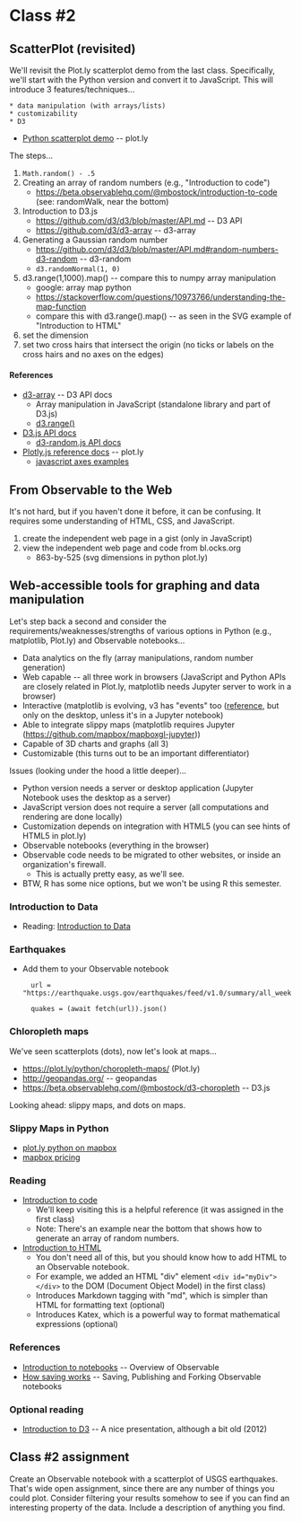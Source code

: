 
# Class #2

## ScatterPlot (revisited)

We'll revisit the Plot.ly scatterplot demo from the last class.
Specifically, we'll start with the Python version and convert it to JavaScript.
This will introduce 3 features/techniques...

    * data manipulation (with arrays/lists)
    * customizability
    * D3

* [Python scatterplot demo](https://plot.ly/python/line-and-scatter/#style-scatter-plots) -- plot.ly

The steps...

1. `Math.random() - .5`
2. Creating an array of random numbers (e.g., "Introduction to code")
    * https://beta.observablehq.com/@mbostock/introduction-to-code (see: randomWalk, near the bottom)
3. Introduction to D3.js
    * https://github.com/d3/d3/blob/master/API.md -- D3 API
    * https://github.com/d3/d3-array -- d3-array
3. Generating a Gaussian random number
    * https://github.com/d3/d3/blob/master/API.md#random-numbers-d3-random  -- d3-random
    * `d3.randomNormal(1, 0)`
4. d3.range(1,1000).map() -- compare this to numpy array manipulation
    * google: array map python
    * https://stackoverflow.com/questions/10973766/understanding-the-map-function
    * compare this with d3.range().map() -- as seen in the SVG example of "Introduction to HTML"
5. set the dimension
6. set two cross hairs that intersect the origin (no ticks or labels on the cross hairs and no axes on the edges)

#### References

* [d3-array](https://github.com/d3/d3-array) -- D3 API docs
    * Array manipulation in JavaScript (standalone library and part of D3.js)
    * [d3.range()](https://github.com/d3/d3-array#range)
* [D3.js API docs](https://github.com/d3/d3/blob/master/API.md)
    * [d3-random.js API docs](https://github.com/d3/d3-random)
* [Plotly.js reference docs](https://plot.ly/javascript/reference/) -- plot.ly
    * [javascript axes examples](https://plot.ly/javascript/axes/)

## From Observable to the Web

It's not hard, but if you haven't done it before, it can be confusing.
It requires some understanding of HTML, CSS, and JavaScript.

1. create the independent web page in a gist (only in JavaScript)
2. view the independent web page and code from bl.ocks.org
    * 863-by-525 (svg dimensions in python plot.ly)

## Web-accessible tools for graphing and data manipulation

Let's step back a second and consider the requirements/weaknesses/strengths of
various options in Python (e.g., matplotlib, Plot.ly) and Observable notebooks...

* Data analytics on the fly (array manipulations, random number generation)
* Web capable -- all three work in browsers (JavaScript and Python APIs are closely related in Plot.ly, matplotlib needs Jupyter server to work in a browser)
* Interactive (matplotlib is evolving, v3 has "events" too ([reference](https://matplotlib.org/users/event_handling.html), but only on the desktop, unless it's in a Jupyter notebook)
* Able to integrate slippy maps (matplotlib requires Jupyter (https://github.com/mapbox/mapboxgl-jupyter))
* Capable of 3D charts and graphs (all 3)
* Customizable (this turns out to be an important differentiator)

Issues (looking under the hood a little deeper)...

* Python version needs a server or desktop application (Jupyter Notebook uses the desktop as a server)
* JavaScript version does not require a server (all computations and rendering are done locally)
* Customization depends on integration with HTML5 (you can see hints of HTML5 in plot.ly)
* Observable notebooks (everything in the browser)
* Observable code needs to be migrated to other websites, or inside an organization's firewall.
    * This is actually pretty easy, as we'll see.
* BTW, R has some nice options, but we won't be using R this semester.

### Introduction to Data

* Reading: [Introduction to Data](https://beta.observablehq.com/@mbostock/introduction-to-data)

### Earthquakes

* Add them to your Observable notebook

        url = "https://earthquake.usgs.gov/earthquakes/feed/v1.0/summary/all_week.geojson"

        quakes = (await fetch(url)).json()

### Chloropleth maps

We've seen scatterplots (dots), now let's look at maps...

* https://plot.ly/python/choropleth-maps/ (Plot.ly)
* http://geopandas.org/ -- geopandas
* https://beta.observablehq.com/@mbostock/d3-choropleth -- D3.js

Looking ahead: slippy maps, and dots on maps.

### Slippy Maps in Python

* [plot.ly python on mapbox](https://plot.ly/python/scattermapbox/)
* [mapbox pricing](https://www.mapbox.com/pricing/)

### Reading

* [Introduction to code](https://beta.observablehq.com/@mbostock/introduction-to-code)
    * We'll keep visiting this is a helpful reference (it was assigned in the first class)
    * Note: There's an example near the bottom that shows how to generate an array of random numbers.
* [Introduction to HTML](https://beta.observablehq.com/@mbostock/introduction-to-code)
    * You don't need all of this, but you should know how to add HTML to an Observable notebook.
    * For example, we added an HTML "div" element `<div id="myDiv"></div>` to the DOM (Document Object Model) in the first class)
    * Introduces Markdown tagging with "md", which is simpler than HTML for formatting text (optional)
    * Introduces Katex, which is a powerful way to format mathematical expressions (optional)

### References

* [Introduction to notebooks](https://beta.observablehq.com/@mbostock/introduction-to-notebooks) -- Overview of Observable
* [How saving works](https://beta.observablehq.com/@mbostock/how-saving-works) -- Saving, Publishing and Forking Observable notebooks

### Optional reading

* [Introduction to D3](https://bost.ocks.org/mike/d3/workshop/) -- A nice presentation, although a bit old (2012)

## Class #2 assignment

Create an Observable notebook with a scatterplot of USGS earthquakes.  
That's wide open assignment, since there are any number of things you could plot. 
Consider filtering your results somehow to see if you can find an interesting property of the data.
Include a description of anything you find.
